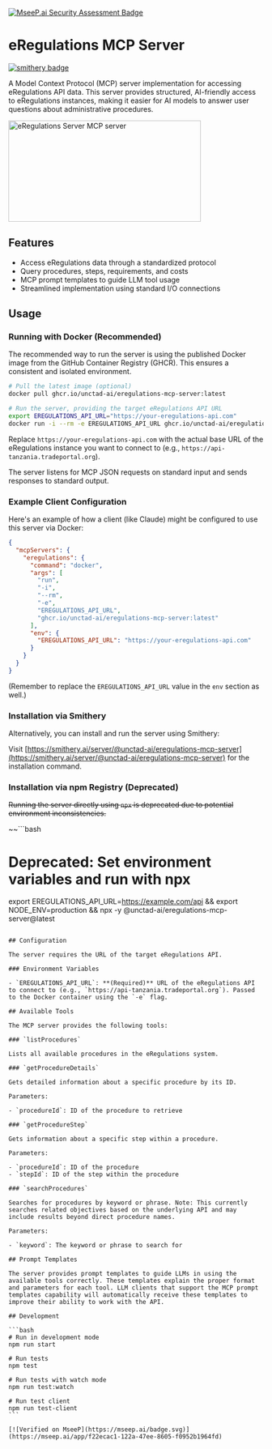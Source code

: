 [![MseeP.ai Security Assessment Badge](https://mseep.net/pr/unctad-ai-eregulations-mcp-server-badge.png)](https://mseep.ai/app/unctad-ai-eregulations-mcp-server)

# eRegulations MCP Server

[![smithery badge](https://smithery.ai/badge/@unctad-ai/eregulations-mcp-server)](https://smithery.ai/server/@unctad-ai/eregulations-mcp-server)

A Model Context Protocol (MCP) server implementation for accessing eRegulations API data. This server provides structured, AI-friendly access to eRegulations instances, making it easier for AI models to answer user questions about administrative procedures.

<a href="https://glama.ai/mcp/servers/@unctad-ai/eregulations-mcp-server">
  <img width="380" height="200" src="https://glama.ai/mcp/servers/@unctad-ai/eregulations-mcp-server/badge" alt="eRegulations Server MCP server" />
</a>

## Features

- Access eRegulations data through a standardized protocol
- Query procedures, steps, requirements, and costs
- MCP prompt templates to guide LLM tool usage
- Streamlined implementation using standard I/O connections

## Usage

### Running with Docker (Recommended)

The recommended way to run the server is using the published Docker image from the GitHub Container Registry (GHCR). This ensures a consistent and isolated environment.

```bash
# Pull the latest image (optional)
docker pull ghcr.io/unctad-ai/eregulations-mcp-server:latest

# Run the server, providing the target eRegulations API URL
export EREGULATIONS_API_URL="https://your-eregulations-api.com"
docker run -i --rm -e EREGULATIONS_API_URL ghcr.io/unctad-ai/eregulations-mcp-server
```

Replace `https://your-eregulations-api.com` with the actual base URL of the eRegulations instance you want to connect to (e.g., `https://api-tanzania.tradeportal.org`).

The server listens for MCP JSON requests on standard input and sends responses to standard output.

### Example Client Configuration

Here's an example of how a client (like Claude) might be configured to use this server via Docker:

```json
{
  "mcpServers": {
    "eregulations": {
      "command": "docker",
      "args": [
        "run",
        "-i",
        "--rm",
        "-e",
        "EREGULATIONS_API_URL",
        "ghcr.io/unctad-ai/eregulations-mcp-server:latest"
      ],
      "env": {
        "EREGULATIONS_API_URL": "https://your-eregulations-api.com"
      }
    }
  }
}
```

(Remember to replace the `EREGULATIONS_API_URL` value in the `env` section as well.)

### Installation via Smithery

Alternatively, you can install and run the server using Smithery:

Visit [https://smithery.ai/server/@unctad-ai/eregulations-mcp-server](https://smithery.ai/server/@unctad-ai/eregulations-mcp-server) for the installation command.

### Installation via npm Registry (Deprecated)

~~Running the server directly using `npx` is deprecated due to potential environment inconsistencies.~~

~~```bash

# Deprecated: Set environment variables and run with npx

export EREGULATIONS_API_URL=https://example.com/api && export NODE_ENV=production && npx -y @unctad-ai/eregulations-mcp-server@latest

````~~

## Configuration

The server requires the URL of the target eRegulations API.

### Environment Variables

- `EREGULATIONS_API_URL`: **(Required)** URL of the eRegulations API to connect to (e.g., `https://api-tanzania.tradeportal.org`). Passed to the Docker container using the `-e` flag.

## Available Tools

The MCP server provides the following tools:

### `listProcedures`

Lists all available procedures in the eRegulations system.

### `getProcedureDetails`

Gets detailed information about a specific procedure by its ID.

Parameters:

- `procedureId`: ID of the procedure to retrieve

### `getProcedureStep`

Gets information about a specific step within a procedure.

Parameters:

- `procedureId`: ID of the procedure
- `stepId`: ID of the step within the procedure

### `searchProcedures`

Searches for procedures by keyword or phrase. Note: This currently searches related objectives based on the underlying API and may include results beyond direct procedure names.

Parameters:

- `keyword`: The keyword or phrase to search for

## Prompt Templates

The server provides prompt templates to guide LLMs in using the available tools correctly. These templates explain the proper format and parameters for each tool. LLM clients that support the MCP prompt templates capability will automatically receive these templates to improve their ability to work with the API.

## Development

```bash
# Run in development mode
npm run start

# Run tests
npm test

# Run tests with watch mode
npm run test:watch

# Run test client
npm run test-client
```

[![Verified on MseeP](https://mseep.ai/badge.svg)](https://mseep.ai/app/f22ecac1-122a-47ee-8605-f0952b1964fd)
